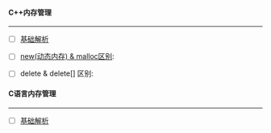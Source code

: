 #### C++内存管理
-------------------------------------------------------------------------------------------------------------------
  - [ ] [基础解析](https://www.runoob.com/cplusplus/cpp-dynamic-memory.html)
  - [ ] [new(动态内存) & malloc区别](https://www.cnblogs.com/QG-whz/p/5140930.html):
    
  - [ ] delete & delete[] 区别:
  
#### C语言内存管理
-------------------------------------------------------------------------------------------------------------------
  - [ ] [基础解析](https://www.runoob.com/cprogramming/c-memory-management.html)
